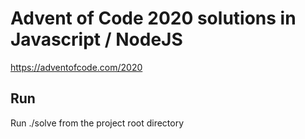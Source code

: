 # Advent of Code 2020 solutions in Javascript / NodeJS

https://adventofcode.com/2020

## Run 

Run ./solve <daynumber> from the project root directory

